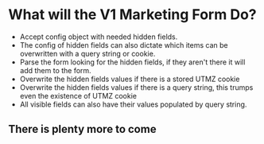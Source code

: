 # What will the V1 Marketing Form Do?

  * Accept config object with needed hidden fields. 
  * The config of hidden fields can also dictate which items can be overwritten with a query string or cookie.
  * Parse the form looking for the hidden fields, if they aren't there it will add them to the form.
  * Overwrite the hidden fields values if there is a stored UTMZ cookie
  * Overwrite the hidden fields values if there is a query string, this trumps even the existence of UTMZ cookie
  * All visible fields can also have their values populated by query string.


## There is plenty more to come
